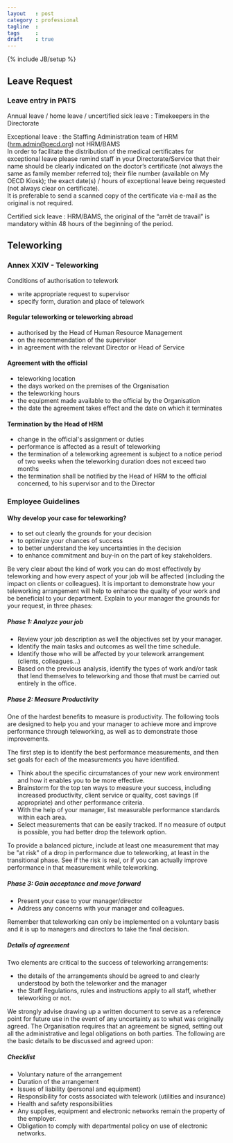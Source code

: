 ```yaml
---
layout   : post
category : professional
tagline  :
tags     : 
draft    : true
---
```

{% include JB/setup %}

## Leave Request

### Leave entry in PATS

Annual leave / home leave / uncertified sick leave
:   Timekeepers in the Directorate

Exceptional leave
:   the Staffing Administration team of HRM (hrm.admin@oecd.org) not HRM/BAMS  
    In order to facilitate the distribution of the medical certificates for exceptional leave please remind staff in your Directorate/Service that their name should be clearly indicated on the doctor’s certificate (not always the same as family member referred to);  their file number (available on My OECD Kiosk);  the exact date(s) / hours of exceptional leave being requested (not always clear on certificate).  
    It is preferable to send a scanned copy of the certificate via e-mail as the original is not required.

Certified sick leave
:   HRM/BAMS, the original of the “arrêt de travail” is mandatory within 48 hours of the beginning of the period.

## Teleworking

### Annex XXIV - Teleworking

Conditions of authorisation to telework

- write appropriate request to supervisor
- specify form, duration and place of telework

#### Regular teleworking or teleworking abroad

- authorised by the Head of Human Resource Management
- on the recommendation of the supervisor
- in agreement with the relevant Director or Head of Service

#### Agreement with the official

- teleworking location
- the days worked on the premises of the Organisation
- the teleworking hours
- the equipment made available to the official by the Organisation
- the date the agreement takes effect and the date on which it terminates

#### Termination by the Head of HRM

- change in the official's assignment or duties
- performance is affected as a result of teleworking
- the termination of a teleworking agreement is subject to a notice period of two weeks when the teleworking duration does not
exceed two months
- the termination shall be notified by the Head of HRM to the official concerned, to his supervisor and to the
Director

### Employee Guidelines

#### Why develop your case for teleworking?

- to set out clearly the grounds for your decision
- to optimize your chances of success
- to better understand the key uncertainties in the decision
- to enhance commitment and buy-in on the part of key stakeholders.

Be very clear about the kind of work you can do most effectively by teleworking and how every aspect of your job will be affected (including the impact on clients or colleagues). It is important to demonstrate how your teleworking arrangement will help to enhance the quality of your work and be beneficial to your department. Explain to your manager the grounds for your request, in three phases:

##### Phase 1: Analyze your job

- Review your job description as well the objectives set by your manager.
- Identify the main tasks and outcomes as well the time schedule.
- Identify those who will be affected by your telework arrangement (clients, colleagues...)
- Based on the previous analysis, identify the types of work and/or task that lend themselves to teleworking and those that must be carried out entirely in the office.

##### Phase 2: Measure Productivity

One of the hardest benefits to measure is productivity. The following tools are designed to help you and your manager to achieve more and improve performance through teleworking, as well as to demonstrate those improvements.

The first step is to identify the best performance measurements, and then set goals for each of the measurements you have identified.

- Think about the specific circumstances of your new work environment and how it enables you to be more effective.
- Brainstorm for the top ten ways to measure your success, including increased productivity, client service or quality, cost savings (if appropriate) and other performance criteria.
- With the help of your manager, list measurable performance standards within each area.
- Select measurements that can be easily tracked. If no measure of output is possible, you had better drop the telework option.

To provide a balanced picture, include at least one measurement that may be "at risk" of a drop in performance due to teleworking, at least in the transitional phase. See if the risk is real, or if you can actually improve performance in that measurement while teleworking.

##### Phase 3: Gain acceptance and move forward

- Present your case to your manager/director
- Address any concerns with your manager and colleagues.

Remember that teleworking can only be implemented on a voluntary basis and it is up to managers and directors to take the final decision.

##### Details of agreement

Two elements are critical to the success of teleworking arrangements:
- the details of the arrangements should be agreed to and clearly understood by both the teleworker and the manager
- the Staff Regulations, rules and instructions apply to all staff, whether teleworking or not.

We strongly advise drawing up a written document to serve as a reference point for future use in the event of any uncertainty as to what was originally agreed. The Organisation requires that an agreement be signed, setting out all the administrative and legal obligations on both parties. The following are the basic details to be discussed and agreed upon:

##### Checklist

- Voluntary nature of the arrangement
- Duration of the arrangement
- Issues of liability (personal and equipment)
- Responsibility for costs associated with telework (utilities and insurance)
- Health and safety responsibilities
- Any supplies, equipment and electronic networks remain the property of the employer.
- Obligation to comply with departmental policy on use of electronic networks.
